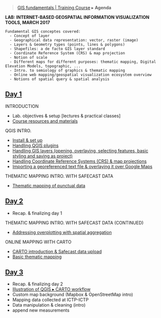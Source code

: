 > [GIS fundamentals | Training Course](agenda.md) ▸ **Agenda**

**LAB: INTERNET-BASED GEOSPATIAL INFORMATION VISUALIZATION TOOLS, MARCH 2017**

```
Fundamental GIS conceptes covered:
  - Concept of layer
  - Geographical data representation: vector, raster (image)
  - Layers & Geometry types (points, lines & polygons)
  - Shapefiles: a de facto GIS layer standard
  - Coordinate Reference System (CRS) & map projection
  - Notion of scale
  - Different maps for different purposes: thematic mapping, Digital Elevation Models, topographic, ...
  - Intro. to semiology of graphics & thematic mapping
  - Online web mapping/geospatial visualization ecosystem overview
  - Notions of spatial query & spatial analysis
```

## [Day 1](day1.md)
INTRODUCTION
  * Lab. objectives & setup [lectures & practical classes]
  * [Course resources and materials](resources.md)

QGIS INTRO.
  * [Install & set up](qgis-setup.md)
  * [Handling QGIS plugins](qgis-setup.md)
  * [Handling GIS layers (opening, overlaying, selecting features, basic styling and saving as project)](handling-gis-layers.md)
  * [Handling Coordinate Reference Systems (CRS) & map projections](handling-crs.md)
  * [Importing a georeferenced text file & overlaying it over Google Maps](importing-csv.md)

THEMATIC MAPPING INTRO. WITH SAFECAST DATA
  * [Thematic mapping of punctual data](them-mapping-points.md)

## [Day 2](day2.md)
  * Recap. & finalizing day 1

THEMATIC MAPPING INTRO. WITH SAFECAST DATA (CONTINUED)
  * [Addressing overplotting with spatial aggregation](them-mapping-aggregation.md)

ONLINE MAPPING WITH CARTO
  * [CARTO introduction & Safecast data upload](intro-upload-carto.md)
  * [Basic thematic mapping](them-mapping-points-carto.md)

## [Day 3](day3.md)
  * Recap. & finalizing day 2
  * [Illustration of QGIS ▸ CARTO workflow](tbd)
  * Custom map background (Mapbox & OpenStreetMap intro)
  * Mapping data collected at ICTP-ICTP
  * Data manipulation & cleaning (intro)
  * append new measurements
